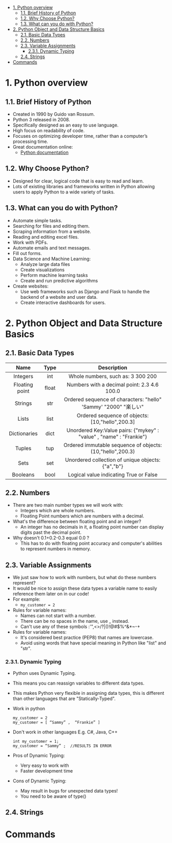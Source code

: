 - [1. Python overview](#1-python-overview)
  - [1.1. Brief History of Python](#11-brief-history-of-python)
  - [1.2. Why Choose Python?](#12-why-choose-python)
  - [1.3. What can you do with Python?](#13-what-can-you-do-with-python)
- [2. Python Object and Data Structure Basics](#2-python-object-and-data-structure-basics)
  - [2.1. Basic Data Types](#21-basic-data-types)
  - [2.2. Numbers](#22-numbers)
  - [2.3. Variable Assignments](#23-variable-assignments)
    - [2.3.1. Dynamic Typing](#231-dynamic-typing)
  - [2.4. Strings](#24-strings)
- [Commands](#commands)

# 1. Python overview

## 1.1. Brief History of Python

- Created in 1990 by Guido van Rossum.
- Python 3 released in 2008.
- Specifically designed as an easy to use language.
- High focus on readability of code.
- Focuses on optimizing developer time, rather than a computer’s processing time.
- Great documentation online:
  - [Python documentation](https://docs.python.org/3/)

## 1.2. Why Choose Python?

- Designed for clear, logical code that is easy to read and learn.
- Lots of existing libraries and frameworks written in Python allowing users to apply Python to a wide variety of tasks.

## 1.3. What can you do with Python?

- Automate simple tasks.
- Searching for files and editing them.
- Scraping information from a website.
- Reading and editing excel files.
- Work with PDFs.
- Automate emails and text messages.
- Fill out forms.
- Data Science and Machine Learning:
  - Analyze large data files
  - Create visualizations
  - Perform machine learning tasks
  - Create and run predictive algorithms
- Create websites:
  - Use web frameworks such as Django and Flask to handle the backend of a website and user data.
  - Create interactive dashboards for users.

# 2. Python Object and Data Structure Basics

## 2.1. Basic Data Types

|      Name      | Type  |                             Description                             |
| :------------: | :---: | :-----------------------------------------------------------------: |
|    Integers    |  int  |                  Whole numbers, such as: 3 300 200                  |
| Floating point | float |             Numbers with a decimal point: 2.3 4.6 100.0             |
|    Strings     |  str  |   Ordered sequence of characters: "hello" 'Sammy' "2000" "楽しい"   |
|     Lists      | list  |           Ordered sequence of objects: [10,"hello",200.3]           |
|  Dictionaries  | dict  | Unordered Key:Value pairs: {"mykey" : "value" , "name" : "Frankie"} |
|     Tuples     |  tup  |      Ordered immutable sequence of objects: (10,"hello",200.3)      |
|      Sets      |  set  |          Unordered collection of unique objects: {"a","b"}          |
|    Booleans    | bool  |               Logical value indicating True or False                |

## 2.2. Numbers

- There are two main number types we will work with:
  - Integers which are whole numbers.
  - Floating Point numbers which are numbers with a decimal.
- What's the difference between floating point and an integer?
  - An integer has no decimals in it, a floating point number can display digits past the decimal point.
- Why doesn't 0.1+0.2-0.3 equal 0.0 ?
  - This has to do with floating point accuracy and computer's abilities to represent numbers in memory.

## 2.3. Variable Assignments

- We just saw how to work with numbers, but what do these numbers represent?
- It would be nice to assign these data types a variable name to easily reference them later on in our code!
- For example:
  - `my_customer = 2`
- Rules for variable names:
  - Names can not start with a number.
  - There can be no spaces in the name, use \_ instead.
  - Can't use any of these symbols :'",<>/?|\()!@#$%^&\*~-+
- Rules for variable names:
  - It's considered best practice (PEP8) that names are lowercase.
  - Avoid using words that have special meaning in Python like "list" and "str".

### 2.3.1. Dynamic Typing

- Python uses Dynamic Typing.
- This means you can reassign variables to different data types.
- This makes Python very flexible in assigning data types, this is different than other languages that are "Statically-Typed".
- Work in python
  ```
  my_customer = 2
  my_customer = [ “Sammy” ,  “Frankie” ]
  ```
- Don't work in other languages E.g. C#, Java, C++

  ```
  int my_customer = 1;
  my_customer = “Sammy” ;  //RESULTS IN ERROR
  ```

- Pros of Dynamic Typing:
  - Very easy to work with
  - Faster development time
- Cons of Dynamic Typing:
  - May result in bugs for unexpected data types!
  - You need to be aware of type()

## 2.4. Strings

# Commands